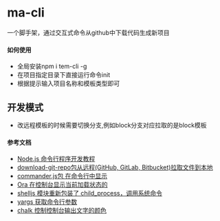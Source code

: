 # ma-cli
一个脚手架，通过交互式命令从github中下载代码生成新项目

#### 如何使用
- 全局安装npm i tem-cli -g
- 在项目指定目录下直接运行命令init
- 根据提示输入项目名称和模板类型即可

## 开发模式
* 改远程模板的时候需要切换分支,例如block分支对应拉取的是block模板


#### 参考文档

- [Node.js 命令行程序开发教程](https://www.kancloud.cn/kancloud/command-line-with-node/48657)
- [download-git-repo包从远程(GitHub, GitLab, Bitbucket)拉取文件到本地](https://www.npmjs.com/package/download-git-repo)
- [commander.js包 在命令行中显示](https://github.com/tj/commander.js/blob/master/Readme_zh-CN.md)
- [Ora 在控制台显示当前加载状态的](https://github.com/sindresorhus/ora)
- [shelljs 模块重新包装了 child_process，调用系统命令](https://www.npmjs.com/package/shelljs)
- [yargs 获取命令行参数](https://www.kancloud.cn/kancloud/command-line-with-node/48652)
- [chalk 控制控制台输出文字的颜色](https://github.com/chalk/chalk)